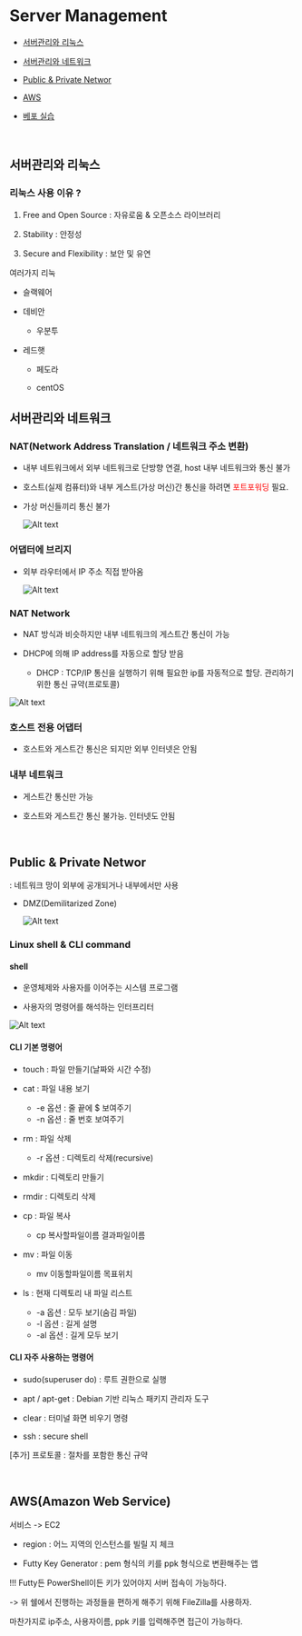 # Server Management

- [서버관리와 리눅스](#서버관리와-리눅스)

- [서버관리와 네트워크](#서버관리와-네트워크)

- [Public & Private Networ](#Public-&-Private-Networ)

- [AWS](#AWS)

- [베포 실습](#베포-실습)
 
<br>

## 서버관리와 리눅스

### 리눅스 사용 이유 ?

1. Free and Open Source : 자유로움 & 오픈소스 라이브러리

2. Stability : 안정성

3. Secure and Flexibility : 보안 및 유연

여러가지 리눅

- 슬랙웨어

- 데비안

    - 우분투

- 레드햇

    - 페도라

    - centOS

## 서버관리와 네트워크

### NAT(Network Address Translation / 네트워크 주소 변환)

- 내부 네트워크에서 외부 네트워크로 단방향 연결, host 내부 네트워크와 통신 불가

- 호스트(실제 컴퓨터)와 내부 게스트(가상 머신)간 통신을 하려면 <span style="color: red;">포트포워딩</span> 필요.

- 가상 머신들끼리 통신 불가

    ![Alt text](image.png)

### 어댑터에 브리지

- 외부 라우터에서 IP 주소 직접 받아옴

    ![Alt text](image-1.png)

### NAT Network

- NAT 방식과 비슷하지만 내부 네트워크의 게스트간 통신이 가능

- DHCP에 의해 IP address를 자동으로 할당 받음

    - DHCP : TCP/IP 통신을 실행하기 위해 필요한 ip를 자동적으로 할당. 관리하기 위한 통신 규약(프로토콜)

![Alt text](image-2.png)

### 호스트 전용 어댑터

- 호스트와 게스트간 통신은 되지만 외부 인터넷은 안됨

### 내부 네트워크

- 게스트간 통신만 가능

- 호스트와 게스트간 통신 불가능. 인터넷도 안됨

<br>

## Public & Private Networ

: 네트워크 망이 외부에 공개되거나 내부에서만 사용

- DMZ(Demilitarized Zone)

    ![Alt text](image-3.png)

### Linux shell & CLI command

#### shell

- 운영체제와 사용자를 이어주는 시스템 프로그램

- 사용자의 명령어를 해석하는 인터프리터

![Alt text](image-4.png)

#### CLI 기본 명령어

- touch : 파일 만들기(날짜와 시간 수정)

- cat : 파일 내용 보기

    - -e 옵션 : 줄 끝에 $ 보여주기
    - -n 옵션 : 줄 번호 보여주기

- rm : 파일 삭제

    - -r 옵션 : 디렉토리 삭제(recursive)

- mkdir : 디렉토리 만들기

- rmdir : 디렉토리 삭제

- cp : 파일 복사

    - cp 복사할파일이름 결과파일이름

- mv : 파일 이동

    - mv 이동할파일이름 목표위치

- ls : 현재 디렉토리 내 파일 리스트

    - -a 옵션 : 모두 보기(숨김 파일)
    - -l 옵션 : 길게 설명
    - -al 옵션 : 길게 모두 보기

#### CLI 자주 사용하는 명령어

- sudo(superuser do) : 루트 권한으로 실행

- apt / apt-get : Debian 기반 리눅스 패키지 관리자 도구

- clear : 터미널 화면 비우기 명령

- ssh : secure shell

[추가] 프로토콜 : 절차를 포함한 통신 규약

<br>

## AWS(Amazon Web Service)

서비스 -> EC2

- region : 어느 지역의 인스턴스를 빌릴 지 체크

- Futty Key Generator : pem 형식의 키를 ppk 형식으로 변환해주는 앱

!!! Futty든 PowerShell이든 키가 있어야지 서버 접속이 가능하다. 

-> 위 쉘에서 진행하는 과정들을 편하게 해주기 위해 FileZilla를 사용하자. 

마찬가지로 ip주소, 사용자이름, ppk 키를 입력해주면 접근이 가능하다.